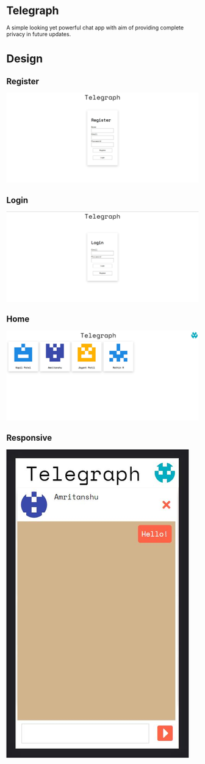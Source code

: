# Telegraph
A simple looking yet powerful chat app with aim of providing complete privacy in future updates.

# Design

## Register
<img src="register.JPG"/>

## Login
<img src="login.JPG"/>

## Home
<img src="home.JPG"/>

## Responsive
<img src="responsive.JPG"/>
